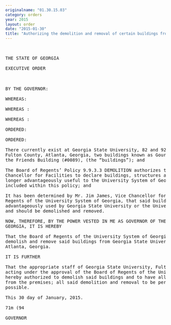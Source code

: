 ```yaml
---
originalname: "01.30.15.03"
category: orders
year: 2015
layout: order
date: "2015-01-30"
title: "Authorizing the demolition and removal of certain buildings from Georgia State University"
---
```

<pre>
 

THE STATE OF GEORGIA

EXECUTIVE ORDER

 

BY THE GOVERNOR:

WHEREAS:

WHEREAS :

WHEREAS :

ORDERED:

ORDERED:

There currently exist at Georgia State University, 82 and 92 Piedmont Avenue, NE,
Fulton County, Atlanta, Georgia, two buildings known as Gourmet Services (#0103) and
the Friends Building (#0089), (the “buildings”); and

The Board of Regents’ Policy 9.9.3.3 DEMOLITION authorizes the Chancellor or Vice
Chancellor for Facilities to declare buildings, structures and other improvements no
longer advantageously useful to the University System of Georgia. Said buildings are
included within this policy; and

It has been determined by Mr. Jim James, Vice Chancellor for Facilities of the Board of
Regents of the University System of Georgia, that said buildings can no longer be
advantageously used by Georgia State University or the University System of Georgia
and should be demolished and removed.

NOW, THEREFORE, BY THE POWER VESTED IN ME AS GOVERNOR OF THE STATE OF
GEORGIA, IT IS HEREBY

That the Board of Regents of the University System of Georgia is hereby authorized to
demolish and remove said buildings from Georgia State University, Fulton County,
Atlanta, Georgia.

IT IS FURTHER

That the appropriate staff of Georgia State University, Fulton County, Atlanta, Georgia,
acting under the approval of the Board of Regents of the University System of Georgia, is
hereby authorized to demolish said buildings and to have all building materials removed
from the premises; all said demolition and removal to be performed as expeditiously as
possible.

This 30 day of January, 2015.

71m (94

GOVERNOR

</pre>
